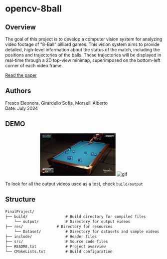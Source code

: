 # opencv-8ball

## Overview
The goal of this project is to develop a computer vision system for analyzing video
footage of “8-Ball” billiard games. This vision system aims to provide detailed,
high-level information about the status of the match, including the positions and
trajectories of the balls. These trajectories will be displayed in real-time through
a 2D top-view minimap, superimposed on the bottom-left corner of each video
frame.

[Read the paper](CVreport.pdf)

## Authors
Fresco Eleonora, Girardello Sofia, Morselli Alberto \
Date: July 2024

## DEMO

<p align="center">
    <img src="res/track3.jpg" alt="img" width="48%"/>
    <img src="res/game1_clip1.gif" alt="gif" width="48%"/>
</p>

To look for all the output videos used as a test, check `build/output`

## Structure

```
FinalProject/
├── build/                 # Build directory for compiled files
    └── output/            # Directory for output videos
├── res/	           # Directory for resources
    └── Dataset/           # Directory for datasets and sample videos
├── include/               # Header files
├── src/                   # Source code files
├── README.txt             # Project overview 
└── CMakeLists.txt         # Build configuration
```
